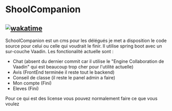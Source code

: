 # ShoolCompanion
[![wakatime](https://wakatime.com/badge/user/ceb0a75a-8f2b-44a2-a5c3-7d734dcb27b3/project/8bcead17-96eb-46fe-8548-33dc89e367a5.svg)](https://wakatime.com/badge/user/ceb0a75a-8f2b-44a2-a5c3-7d734dcb27b3/project/8bcead17-96eb-46fe-8548-33dc89e367a5) 
--
SchoolCompanion est un cms pour les délégués je met a disposition le code source pour celui ou celle qui voudrait le finir.
Il utilise spring boot avec un sur-couche Vaadin. Les fonctionalité actuelle sont :
- Chat (absent du dernier commit car il utilise le "Engine Collaboration de Vaadin" qui est beaucoup trop cher pour l'utilité actuelle)
- Avis (FrontEnd terminée il reste tout le backend)
- Conseil de classe (il reste le panel admin a faire)
- Mon compte (Fini)
- Eleves (Fini)

Pour ce qui est des license vous pouvez normalement faire ce que vous voulez
